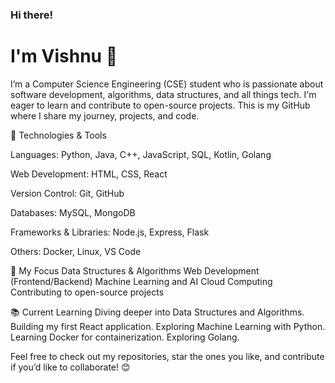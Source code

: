 ### Hi there! <h1>I'm Vishnu 👋
I’m a Computer Science Engineering (CSE) student who is passionate about software development, algorithms, data structures, and all things tech. I'm eager to learn and contribute to open-source projects. This is my GitHub where I share my journey, projects, and code.

🔧 Technologies & Tools

Languages: Python, Java, C++, JavaScript, SQL, Kotlin, Golang

Web Development: HTML, CSS, React

Version Control: Git, GitHub

Databases: MySQL, MongoDB

Frameworks & Libraries: Node.js, Express, Flask

Others: Docker, Linux, VS Code



🌱 My Focus
Data Structures & Algorithms
Web Development (Frontend/Backend)
Machine Learning and AI
Cloud Computing
Contributing to open-source projects


📚 Current Learning
Diving deeper into Data Structures and Algorithms.
Building my first React application.
Exploring Machine Learning with Python.
Learning Docker for containerization.
Exploring Golang.

Feel free to check out my repositories, star the ones you like, and contribute if you’d like to collaborate! 😊
<!--
**VISHNUKANTHMADABHUSHI/VISHNUKANTHMADABHUSHI** is a ✨ _special_ ✨ repository because its `README.md` (this file) appears on your GitHub profile.

Here are some ideas to get you started:

- 🔭 I’m currently working on ...
- 🌱 I’m currently learning ...
- 👯 I’m looking to collaborate on ...
- 🤔 I’m looking for help with ...
- 💬 Ask me about ...
- 📫 How to reach me: ...
- 😄 Pronouns: ...
- ⚡ Fun fact: ...
-->
